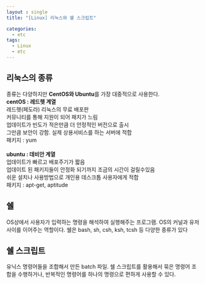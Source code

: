 ```yaml
---
layout : single
title: "[Linux] 리눅스와 쉘 스크립트"

categories:
  - etc
tags:
  - Linux
  - etc
---
```



## 리눅스의 종류
종류는 다양하지만 **CentOS와 Ubuntu**를 가장 대중적으로 사용한다.<br>
**centOS : 레드헷 계열**<br>레드헷(페도라) 리눅스의 무료 배포판<br>커뮤니티를 통해 지원이 되어 패치가 느림<br>업데이트가 빈도가 적은만큼 더 안정적인 버전으로 출시<br>그만큼 보안이 강함. 실제 상용서비스를 하는 서버에 적합<br>패키지 : yum<br><br>**ubuntu : 데비안 계열**<br>업데이트가 빠르고 배포주기가 짧음<br>업데이트 된 패키지들이 안정화 되기까지 조금의 시간이 걸릴수있음<br>쉬운 설치나 사용방법으로 개인용 데스크톱 사용자에게 적합<br>패키지 : apt-get, aptitude<br>
## 쉘
OS상에서 사용자가 입력하는 명령을 해석하여 실행해주는 프로그램. OS의 커널과 유저 사이를 이어주는 역할이다. 쉘은 bash, sh, csh, ksh, tcsh 등 다양한 종류가 있다<br>
## 쉘 스크립트
유닉스 명령어들을 조합해서 만든 batch 파일. 쉘 스크립트를 활용해서 묶은 명령어 조합을 수행하거나, 반복적인 명령어를 하나의 명령으로 편하게 사용할 수 있다.

 
